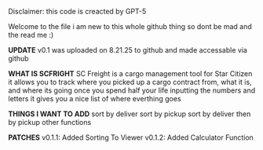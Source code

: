 Disclaimer: this code is creacted by GPT-5

Welcome to the file
i am new to this whole github thing so dont be mad
and the read me :)

**UPDATE**
v0.1 was uploaded on 8.21.25 to github and made accessable via github

**WHAT IS SCFRIGHT**
SC Freight is a cargo management tool for Star Citizen
it allows you to track where you picked up a cargo contract from, what it is, and where its going
once you spend half your life inputting the numbers and letters it gives you a nice list of where everthing goes

**THINGS I WANT TO ADD**
sort by deliver
sort by pickup
sort by deliver then by pickup
other functions

**PATCHES**
v0.1.1: Added Sorting To Viewer
v0.1.2: Added Calculator Function
